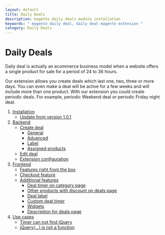 ```yaml
---
layout: default
title: Daily Deals
description: magento daily deals module installation
keywords: " magento daily deal, daily deal magento extension "
category: Daily Deals
---
```


# Daily Deals

Daily deal is actually an ecommerce business model when a website
offers a single product for sale for a period of 24 to 36 hours.

Our extension allows you create deals which last one, two, three or more days.
You can even make a deal will be active for a few weeks and will include more
than one product. With our extension you could create periodic deals. For example,
periodic Weekend deal or periodic Friday night deal.

1. [Installation](installation/)
	- [Update from version 1.0.1](installation/#update-from-version-101)
2. [Backend](backend/)
	- [Create deal](backend/create-deal/)
		* [General](backend/create-deal/#general-tab)
		* [Advanced](backend/create-deal/#advanced-tab)
		* [Label](backend/create-deal/#label-tab)
		* [Assigned products](backend/create-deal/#assigned-products-tab)
	- [Edit deal](backend/edit-deal/)
	- [Extension configuration](backend/extension-configuration/)
3. [Frontend](frontend/)
	- [Features right from the box](frontend/features-right-from-the-box/)
	- [Checkout feature](frontend/checkout-feature/)
	- [Additional features](frontend/#)
		* [Deal timer on category page](frontend/additional-features/deal-timer-on-category-page/)
		* [Other products with discount on deals page](frontend/additional-features/other-products-with-discount/)
		* [Deal label](frontend/additional-features/deal-label/)
		* [Custom deal timer](frontend/additional-features/custom-deal-timer/)
		* [Widgets](frontend/additional-features/widgets/)
		* [Description for deals page](frontend/additional-features/description-for-deals-page/)
4. [Use cases](use-cases/)
	- [Timer can not find jQuery](use-cases/#timer-can-not-find-jquery)
	- [jQuery(...) is not a function](use-cases/#jquery-is-not-a-function)